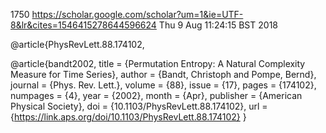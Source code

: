 1750
https://scholar.google.com/scholar?um=1&ie=UTF-8&lr&cites=1546415278644596624
Thu  9 Aug 11:24:15 BST 2018

@article{PhysRevLett.88.174102,

@article{bandt2002,
  title = {Permutation Entropy: A Natural Complexity Measure for Time Series},
  author = {Bandt, Christoph and Pompe, Bernd},
  journal = {Phys. Rev. Lett.},
  volume = {88},
  issue = {17},
  pages = {174102},
  numpages = {4},
  year = {2002},
  month = {Apr},
  publisher = {American Physical Society},
  doi = {10.1103/PhysRevLett.88.174102},
  url = {https://link.aps.org/doi/10.1103/PhysRevLett.88.174102}
}

